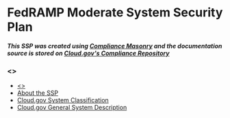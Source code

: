 

# FedRAMP Moderate System Security Plan

***This SSP was created using [Compliance Masonry](https://github.com/opencontrol/compliance-masonry) and the documentation source is stored on [Cloud.gov's Compliance Repository](https://github.com/18F/cg-compliance)***  

### <<System Name>> 

* [<<System Name>>](system_documentation/application.md)
* [About the SSP](system_documentation/about-the-ssp.md)
* [Cloud.gov System Classification](system_documentation/system-data.md)
* [Cloud.gov General System Description](system_documentation/system-description.md)
